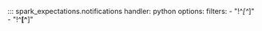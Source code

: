 ::: spark_expectations.notifications
    handler: python
    options:
        filters:
            - "!^_[^_]"
            - "!^__[^__]"